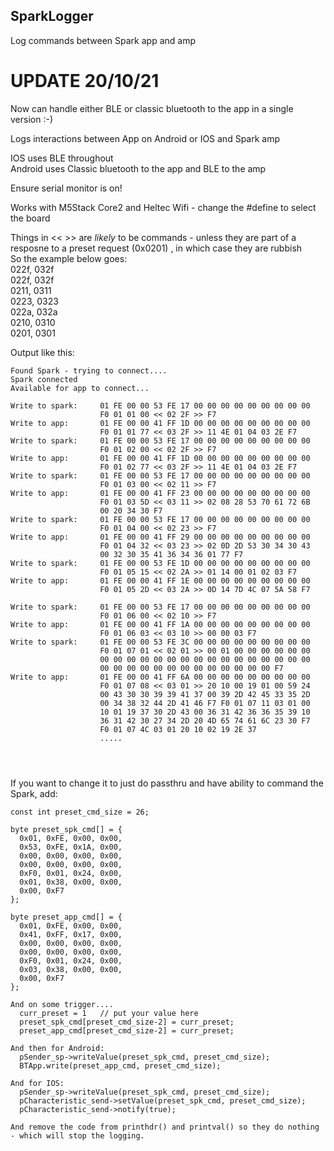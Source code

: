 ## SparkLogger
Log commands between Spark app and amp

# UPDATE 20/10/21

Now can handle either BLE or classic bluetooth to the app in a single version :-)

Logs interactions between App on Android or IOS and Spark amp

IOS uses BLE throughout     
Android uses Classic bluetooth to the app and BLE to the amp     

Ensure serial monitor is on!

Works with M5Stack Core2 and Heltec Wifi - change the #define to select the board

Things in <<  >> are *likely* to be commands - unless they are part of a resposne to a preset request (0x0201) , in which case they are rubbish   
So the example below goes:   
022f, 032f   
022f, 032f   
0211, 0311   
0223, 0323   
022a, 032a   
0210, 0310   
0201, 0301   
   
Output like this:

```
Found Spark - trying to connect....
Spark connected
Available for app to connect...

Write to spark:     01 FE 00 00 53 FE 17 00 00 00 00 00 00 00 00 00 
                    F0 01 01 00 << 02 2F >> F7 
Write to app:       01 FE 00 00 41 FF 1D 00 00 00 00 00 00 00 00 00 
                    F0 01 01 77 << 03 2F >> 11 4E 01 04 03 2E F7 
Write to spark:     01 FE 00 00 53 FE 17 00 00 00 00 00 00 00 00 00 
                    F0 01 02 00 << 02 2F >> F7 
Write to app:       01 FE 00 00 41 FF 1D 00 00 00 00 00 00 00 00 00 
                    F0 01 02 77 << 03 2F >> 11 4E 01 04 03 2E F7 
Write to spark:     01 FE 00 00 53 FE 17 00 00 00 00 00 00 00 00 00 
                    F0 01 03 00 << 02 11 >> F7 
Write to app:       01 FE 00 00 41 FF 23 00 00 00 00 00 00 00 00 00 
                    F0 01 03 5D << 03 11 >> 02 08 28 53 70 61 72 6B 
                    00 20 34 30 F7 
Write to spark:     01 FE 00 00 53 FE 17 00 00 00 00 00 00 00 00 00 
                    F0 01 04 00 << 02 23 >> F7 
Write to app:       01 FE 00 00 41 FF 29 00 00 00 00 00 00 00 00 00 
                    F0 01 04 32 << 03 23 >> 02 0D 2D 53 30 34 30 43 
                    00 32 30 35 41 36 34 36 01 77 F7 
Write to spark:     01 FE 00 00 53 FE 1D 00 00 00 00 00 00 00 00 00 
                    F0 01 05 15 << 02 2A >> 01 14 00 01 02 03 F7 
Write to app:       01 FE 00 00 41 FF 1E 00 00 00 00 00 00 00 00 00 
                    F0 01 05 2D << 03 2A >> 0D 14 7D 4C 07 5A 58 F7 
                    
Write to spark:     01 FE 00 00 53 FE 17 00 00 00 00 00 00 00 00 00 
                    F0 01 06 00 << 02 10 >> F7 
Write to app:       01 FE 00 00 41 FF 1A 00 00 00 00 00 00 00 00 00 
                    F0 01 06 03 << 03 10 >> 00 00 03 F7 
Write to spark:     01 FE 00 00 53 FE 3C 00 00 00 00 00 00 00 00 00 
                    F0 01 07 01 << 02 01 >> 00 01 00 00 00 00 00 00 
                    00 00 00 00 00 00 00 00 00 00 00 00 00 00 00 00 
                    00 00 00 00 00 00 00 00 00 00 00 00 00 F7 
Write to app:       01 FE 00 00 41 FF 6A 00 00 00 00 00 00 00 00 00 
                    F0 01 07 08 << 03 01 >> 20 10 00 19 01 00 59 24 
                    00 43 30 30 39 39 41 37 00 39 2D 42 45 33 35 2D 
                    00 34 38 32 44 2D 41 46 F7 F0 01 07 11 03 01 00 
                    10 01 19 37 30 2D 43 00 36 31 42 36 36 35 39 10 
                    36 31 42 30 27 34 2D 20 4D 65 74 61 6C 23 30 F7 
                    F0 01 07 4C 03 01 20 10 02 19 2E 37 
                    .....




```

If you want to change it to just do passthru and have ability to command the Spark, add:   

```
const int preset_cmd_size = 26;

byte preset_spk_cmd[] = {
  0x01, 0xFE, 0x00, 0x00,
  0x53, 0xFE, 0x1A, 0x00,
  0x00, 0x00, 0x00, 0x00,
  0x00, 0x00, 0x00, 0x00,
  0xF0, 0x01, 0x24, 0x00,
  0x01, 0x38, 0x00, 0x00,
  0x00, 0xF7
};

byte preset_app_cmd[] = {
  0x01, 0xFE, 0x00, 0x00,
  0x41, 0xFF, 0x17, 0x00,
  0x00, 0x00, 0x00, 0x00,
  0x00, 0x00, 0x00, 0x00,
  0xF0, 0x01, 0x24, 0x00,
  0x03, 0x38, 0x00, 0x00,
  0x00, 0xF7
};

And on some trigger....
  curr_preset = 1   // put your value here
  preset_spk_cmd[preset_cmd_size-2] = curr_preset;
  preset_app_cmd[preset_cmd_size-2] = curr_preset;

And then for Android:   
  pSender_sp->writeValue(preset_spk_cmd, preset_cmd_size);
  BTApp.write(preset_app_cmd, preset_cmd_size);
  
And for IOS:
  pSender_sp->writeValue(preset_spk_cmd, preset_cmd_size);
  pCharacteristic_send->setValue(preset_spk_cmd, preset_cmd_size);
  pCharacteristic_send->notify(true);
  
And remove the code from printhdr() and printval() so they do nothing - which will stop the logging.   
```
  

  
  


```


